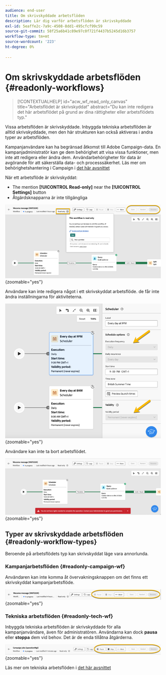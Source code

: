 ```yaml
---
audience: end-user
title: Om skrivskyddade arbetsflöden
description: Lär dig varför arbetsflöden är skrivskyddade
exl-id: 5eaffe2c-7a9c-4508-8dd1-495cfcf99c59
source-git-commit: 58f25a6b41c89e97c0f721f4437b5245d16b3757
workflow-type: tm+mt
source-wordcount: '223'
ht-degree: 0%

---
```


# Om skrivskyddade arbetsflöden {#readonly-workflows}

>[!CONTEXTUALHELP]
>id="acw_wf_read_only_canvas"
>title="Arbetsflödet är skrivskyddat"
>abstract="Du kan inte redigera det här arbetsflödet på grund av dina rättigheter eller arbetsflödets typ."

Vissa arbetsflöden är skrivskyddade. Inbyggda tekniska arbetsflöden är alltid skrivskyddade, men den här strukturen kan också aktiveras i andra typer av arbetsflöden.

Kampanjanvändare kan ha begränsad åtkomst till Adobe Campaign-data. En kampanjadministratör kan ge dem behörighet att visa vissa funktioner, men inte att redigera eller ändra dem. Användarbehörigheter för data är avgörande för att säkerställa data- och processsäkerhet. Läs mer om behörighetshantering i Campaign i [det här avsnittet](../get-started/permissions.md)

När ett arbetsflöde är skrivskyddat:

* The mention **[!UICONTROL Read-only]** near the **[!UICONTROL Settings]** button
* Åtgärdsknapparna är inte tillgängliga

![](assets/readonly-workflow.png){zoomable="yes"}

Användare kan inte redigera något i ett skrivskyddat arbetsflöde. de får inte ändra inställningarna för aktiviteterna.

![](assets/scheduler-readonly.png){zoomable="yes"}

Användare kan inte ta bort arbetsflödet.

![](assets/readonly-rights.png){zoomable="yes"}


## Typer av skrivskyddade arbetsflöden {#readonly-workflow-types}

Beroende på arbetsflödets typ kan skrivskyddat läge vara annorlunda.

### Kampanjarbetsflöden {#readonly-campaign-wf}

Användaren kan inte komma åt övervakningsknappen om det finns ett skrivskyddat kampanjarbetsflöde.

![](assets/readonly-campaign-workflow.png){zoomable="yes"}

### Tekniska arbetsflöden {#readonly-tech-wf}

Inbyggda tekniska arbetsflöden är skrivskyddade för alla kampanjanvändare, även för administratören. Användarna kan dock **pausa** eller **stoppa** dem vid behov. Det är de enda tillåtna åtgärderna.

![](assets/readonly-technical-workflow.png){zoomable="yes"}

Läs mer om tekniska arbetsflöden i [det här avsnittet](https://experienceleague.adobe.com/en/docs/campaign/automation/workflows/introduction/wf-type/technical-workflows)
